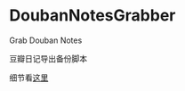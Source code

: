 DoubanNotesGrabber
==================

Grab Douban Notes

豆瓣日记导出备份脚本

细节看[这里](http://cindyxiaoxiaoli.wordpress.com/2014/05/06/%E8%B1%86%E7%93%A3%E6%97%A5%E8%AE%B0%E5%AF%BC%E5%87%BA%E5%A4%87%E4%BB%BD%E8%84%9A%E6%9C%AC-douban-notes-grabber/)
